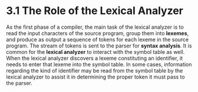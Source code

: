 # 3.1 The Role of the Lexical Analyzer

As the first phase of a compiler, the main task of the lexical analyzer is to read the input characters of the source program, group them into **lexemes**, and produce as output a sequence of tokens for each lexeme in the source program. The stream of tokens is sent to the parser for **syntax analysis**. It is common for the **lexical analyzer** to interact with the symbol table as well. When the lexical analyzer discovers a lexeme constituting an identifier, it needs to enter that lexeme into the symbol table. In some cases, information regarding the kind of identifier may be read from the symbol table by the lexical analyzer to assist it in determining the proper token it must pass to the parser.

